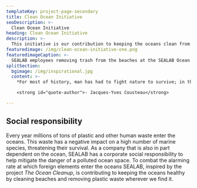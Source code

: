 ```yaml
---
templateKey: project-page-secondary
title: Clean Ocean Initiative
seoDescription: >-
  Clean Ocean Initiative
heading: Clean Ocean Initiative
description: >-
  This initiative is our contribution to keeping the oceans clean from plastic and other human waste.
featuredimage: /img/clean-ocean-initiative-one.png
featuredimageCaption: >-
  SEALAB employees removing trash from the beaches at the SEALAB Ocean Space Center situated on Gjæsingen island off the Norwegian coast.
splitSection:
  bgimage: /img/inspirational.jpg
  content: >-
    *For most of history, man has had to fight nature to survive; in this century he is beginning to realize that, in order to survive, he must protect it.*

    <strong id="quote-author">- Jacques-Yves Cousteau</strong>

---
```


## Social responsibility

Every year millions of tons of plastic and other human waste enter the oceans. This waste has a negative impact on a high number of marine species, threatening their survival. As a company that is also in part dependent on the ocean, SEALAB has a corporate social responsibility to help mitigate the danger of a polluted ocean space. To combat the alarming rate at which foreign elements enter the oceans SEALAB, inspired by the project *The Ocean Cleanup*, is contributing to keeping the oceans healthy by cleaning beaches and removing plastic waste wherever we find it.